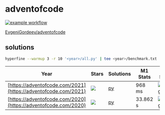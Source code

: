 # adventofcode

[![example workflow](https://github.com/EvgeniGordeev/adventofcode/actions/workflows/ci.yaml/badge.svg)](https://github.com/EvgeniGordeev/adventofcode/actions)

[EvgeniGordeev/adventofcode](https://github.com/EvgeniGordeev/adventofcode)

## solutions

```bash
hyperfine --warmup 3 -r 10 '<year>/all.py' | tee <year>/benchmark.txt
```

| Year                                                           | Stars                                                  | Solutions            | M1 Stats | CI Stats                                                                                                                                                                                                             |
|----------------------------------------------------------------|--------------------------------------------------------|----------------------|----------|----------------------------------------------------------------------------------------------------------------------------------------------------------------------------------------------------------------------|
| [https://adventofcode.com/2021](https://adventofcode.com/2021) | ![](https://img.shields.io/badge/stars%20⭐-30-yellow)  | [py](README_2021.md) | 968 ms   | [![badge](https://img.shields.io/endpoint?url=https://gist.githubusercontent.com/EvgeniGordeev/13c6cac3c39702cdcb9cc169b66c3210/raw/runtime-badge-2021.json)](https://github.com/EvgeniGordeev/adventofcode/actions) |
| [https://adventofcode.com/2020](https://adventofcode.com/2020) | ![](https://img.shields.io/badge/stars%20⭐-45-yellow)  | [py](README_2020.md) | 33.862 s | [![badge](https://img.shields.io/endpoint?url=https://gist.githubusercontent.com/EvgeniGordeev/13c6cac3c39702cdcb9cc169b66c3210/raw/runtime-badge-2020.json)](https://github.com/EvgeniGordeev/adventofcode/actions) |



